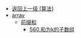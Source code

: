 - [返回上一级 [算法]](算法/)
- [array](算法/array/)
  - [前缀和](算法/array/前缀和/)
    - [560.和为k的子数组](算法/array/前缀和/560.和为k的子数组.md)

